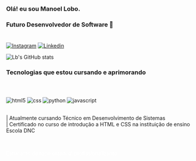 ### Olá! eu sou Manoel Lobo.
### Futuro Desenvolvedor de Software 👾
#
[![Instagram](https://img.shields.io/badge/Instagram-E4405F?style=for-the-badge&logo=instagram&logoColor=white)](https://instagram.com/imanoellob)
[![Linkedin](https://img.shields.io/badge/LinkedIn-0077B5?style=for-the-badge&logo=linkedin&logoColor=white)](www.linkedin.com/in/Lbpriv)

![Lb's GitHub stats](https://github-readme-stats.vercel.app/api?username=Lbpriv&show_icons=true&theme=dark)
### Tecnologias que estou cursando e aprimorando
#
<div style="display: inline_block"><br/>
    <img align="center" alt="html5" src="https://img.shields.io/badge/HTML5-E34F26?style=for-the-badge&logo=html5&logoColor=white" />
    <img align="center" alt="css" src="https://img.shields.io/badge/CSS-239120?&style=for-the-badge&logo=css3&logoColor=white" />
    <img align="center" alt="python" src="https://img.shields.io/badge/Python-14354C?style=for-the-badge&logo=python&logoColor=white" />
    <img align="center" alt="javascript" src="https://img.shields.io/badge/Java-ED8B00?style=for-the-badge&logo=java&logoColor=white" />
	<br/>
	<br/>
	<p style="font_weight: bold">| Atualmente cursando Técnico em Desenvolvimento de Sistemas
	<br/>
	| Certificado no curso de introdução a HTML e CSS na instituição de ensino Escola DNC<p/>
</div><br/>
<div style="position: center">
<p class="animation" style="color: white; position: center; animation-name: animacao; animation-duration: 6s; animation-iterating-counting: infinite;">Estudante de rede estadual profissionalizante<p/>
<div/>



